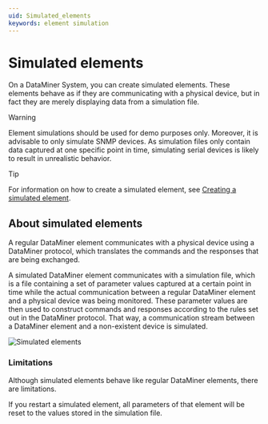 ```yaml
---
uid: Simulated_elements
keywords: element simulation
---
```


# Simulated elements

On a DataMiner System, you can create simulated elements. These elements behave as if they are communicating with a physical device, but in fact they are merely displaying data from a simulation file.

> [!WARNING]
> Element simulations should be used for demo purposes only. Moreover, it is advisable to only simulate SNMP devices. As simulation files only contain data captured at one specific point in time, simulating serial devices is likely to result in unrealistic behavior.

> [!TIP]
> For information on how to create a simulated element, see [Creating a simulated element](xref:Creating_a_simulated_element).

## About simulated elements

A regular DataMiner element communicates with a physical device using a DataMiner protocol, which translates the commands and the responses that are being exchanged.

A simulated DataMiner element communicates with a simulation file, which is a file containing a set of parameter values captured at a certain point in time while the actual communication between a regular DataMiner element and a physical device was being monitored. These parameter values are then used to construct commands and responses according to the rules set out in the DataMiner protocol. That way, a communication stream between a DataMiner element and a non-existent device is simulated.

![Simulated elements](~/dataminer/images/SimulatedElements.jpg)

### Limitations

Although simulated elements behave like regular DataMiner elements, there are limitations.

If you restart a simulated element, all parameters of that element will be reset to the values stored in the simulation file.
